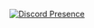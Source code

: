 [![Discord Presence](https://lanyard.cnrad.dev/api/455811415949705228)](https://discord.com/users/455811415949705228)

